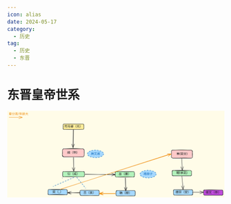 ```yaml
---
icon: alias
date: 2024-05-17
category:
  - 历史
tag:
  - 历史
  - 东晋
---
```


# 东晋皇帝世系

<!-- more -->

![东晋皇帝](/东晋皇帝.svg)